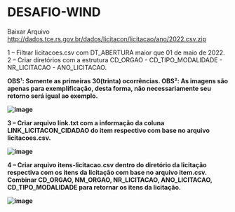 # DESAFIO-WIND

Baixar Arquivo 
http://dados.tce.rs.gov.br/dados/licitacon/licitacao/ano/2022.csv.zip

1 – Filtrar licitacoes.csv com DT_ABERTURA maior que 01 de maio de 2022.
2 – Criar diretórios com a estrutura CD_ORGAO - CD_TIPO_MODALIDADE - NR_LICITACAO - ANO_LICITACAO.

<b>OBS¹: Somente as primeiras 30(trinta) ocorrências.<b>
<b>OBS²: As imagens são apenas para exemplificação, desta forma, não necessariamente seu retorno será igual ao exemplo.<b>

![image](https://user-images.githubusercontent.com/98180262/171285203-b45ea2a0-b5b3-4fa1-8a9e-50f6eb023de7.png)
 
3 – Criar arquivo link.txt com a informação da coluna LINK_LICITACON_CIDADAO do item respectivo com base no arquivo licitacoes.csv.

![image](https://user-images.githubusercontent.com/98180262/171285240-1c841e0b-8545-4e66-b1d3-53ddfb1cb514.png)
 
4 – Criar arquivo itens-licitacao.csv dentro do diretório da licitação respectiva com os itens da licitação com base no arquivo item.csv.
Combinar CD_ORGAO, NM_ORGAO, NR_LICITACAO, ANO_LICITACAO, CD_TIPO_MODALIDADE para retornar os itens da licitação.

![image](https://user-images.githubusercontent.com/98180262/171285273-e25123e4-b9fa-4822-893b-a748aaf11e6c.png)
